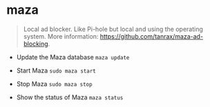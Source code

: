 # maza
> Local ad blocker. Like Pi-hole but local and using the operating system.
> More information: <https://github.com/tanrax/maza-ad-blocking>.

- Update the Maza database
`maza update`

- Start Maza
`sudo maza start`

- Stop Maza
`sudo maza stop`

- Show the status of Maza
`maza status`

